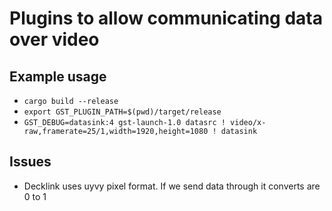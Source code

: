 # Plugins to allow communicating data over video

## Example usage

-   `cargo build --release`
-   `export GST_PLUGIN_PATH=$(pwd)/target/release`
-   `GST_DEBUG=datasink:4 gst-launch-1.0 datasrc ! video/x-raw,framerate=25/1,width=1920,height=1080 ! datasink`

## Issues

-   Decklink uses uyvy pixel format. If we send data through it converts are 0 to 1
